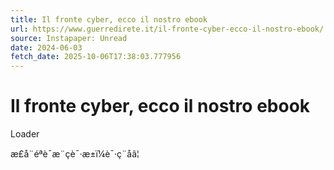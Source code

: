 ```yaml
---
title: Il fronte cyber, ecco il nostro ebook
url: https://www.guerredirete.it/il-fronte-cyber-ecco-il-nostro-ebook/
source: Instapaper: Unread
date: 2024-06-03
fetch_date: 2025-10-06T17:38:03.777956
---
```


# Il fronte cyber, ecco il nostro ebook

Loader

æ­£å¨éªè¯æ¨çè¯·æ±ï¼è¯·ç¨åâ¦
